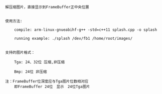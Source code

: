 	解压缩图片，直接显示到FrameBuffer正中央位置


	使用方法:

		compile: arm-linux-gnueabihf-g++ -std=c++11 splash.cpp -o splash

		running example: ./splash /dev/fb1 /home/root/images/


	支持的图片格式：

		Tga: 24、32位 压缩,非压缩

		Bmp: 24位 非压缩

	注：FrameBuffer位深度应与Tga图片位数相对应
		即FrameBuffer 24位　显示　24位Tga图片

